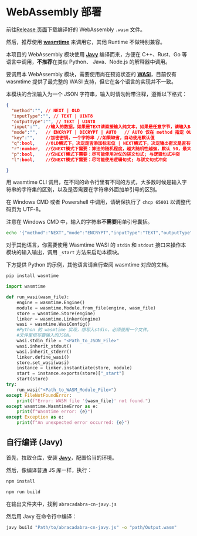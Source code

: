 # WebAssembly 部署

前往[Release 页面](https://github.com/SheepChef/Abracadabra/releases/latest)下载编译好的 WebAssembly `.wasm` 文件。

然后，推荐使用 [**wasmtime**](https://github.com/bytecodealliance/wasmtime) 来调用它，其他 Runtime 不做特别兼容。

本项目的 WebAssembly 模块使用 [**Javy**](https://github.com/bytecodealliance/javy) 编译而来，方便在 C++、Rust、Go 等语言中调用，**不推荐**在类似 Python、 Java、Node.js 的解释器中调用。

要调用本 WebAssembly 模块，需要使用尚在预览状态的 [**WASI**](https://github.com/WebAssembly/WASI)，目前仅有 wasmtime 提供了最完整的 WASI 支持，但它在各个语言的实现并不一致。

本模块的合法输入为一个 JSON 字符串，输入时请勿附带注释，遵循以下格式：

```json
{
  "method":"", // NEXT | OLD
  "inputType":"", // TEXT | UINT8
  "outputType":"", // TEXT | UINT8
  "input":"",  //输入的数据，如果是TEXT请直接输入纯文本，如果是任意字节，请输入Base64编码字符串
  "mode":"",   // ENCRYPT | DECRYPT | AUTO   // AUTO 仅在 method 指定 OLD 时合法
  "key":"",    //加密密钥，一个字符串 //如果缺省，自动使用默认值
  "q":bool,    //OLD模式下，决定是否添加标志位 | NEXT模式下，决定输出密文是否有标点符号
  "r":number,  //仅NEXT模式下需要：算法的随机程度，越大随机性越强，默认 50，最大100，超过100将会出错;
  "p":bool,    //仅NEXT模式下需要：尽可能使用对仗的骈文句式; 与逻辑句式冲突
  "l":bool,    //仅NEXT模式下需要：尽可能使用逻辑句式; 与骈文句式冲突

}
```

用 wasmtime CLI 调用，在不同的命令行里有不同的方式，大多数时候是输入字符串的字符集的区别，以及是否需要在字符串外面加单引号的区别。

在 Windows CMD 或者 Powershell 中调用，请确保执行了 `chcp 65001` 以调整代码页为 UTF-8。

注意在 Windows CMD 中，输入的字符串**不需要**用单引号囊括。

```sh
echo '{"method":"NEXT","mode":"ENCRYPT","inputType":"TEXT","outputType":"TEXT","input":"愿青空的祝福，与我的羽翼同在","key":"ABRACADABRA","q":true,"r":50,"p":false,"l":false}' | wasmtime abracadabra-cn.wasm
```

对于其他语言，你需要使用 Wasmtime WASI 的 `stdin` 和 `stdout` 接口来操作本模块的输入输出，调用 `_start` 方法来启动本模块。

下方提供 Python 的示例，其他语言请自行查阅 wasmtime 对应的文档。

```sh
pip install wasmtime
```

```python
import wasmtime

def run_wasi(wasm_file):
    engine = wasmtime.Engine()
    module = wasmtime.Module.from_file(engine, wasm_file)
    store = wasmtime.Store(engine)
    linker = wasmtime.Linker(engine)
    wasi = wasmtime.WasiConfig()
    #Python 的 wasmtime 实现，想写入stdin，必须使用一个文件。
    #文件里填写要输入的JSON。
    wasi.stdin_file = "<Path_to_JSON_File>"
    wasi.inherit_stdout()
    wasi.inherit_stderr()
    linker.define_wasi()
    store.set_wasi(wasi)
    instance = linker.instantiate(store, module)
    start = instance.exports(store)["_start"]
    start(store)
try:
    run_wasi("<Path_to_WASM_Module_File>")
except FileNotFoundError:
    print(f"Error: WASM file '{wasm_file}' not found.")
except wasmtime.WasmtimeError as e:
    print(f"Wasmtime error: {e}")
except Exception as e:
    print(f"An unexpected error occurred: {e}")
```

## 自行编译 (Javy)

首先，拉取仓库，安装 [**Javy**](https://github.com/bytecodealliance/javy)，配置恰当的环境。

然后，像编译普通 JS 库一样，执行：

```sh
npm install

npm run build
```

在输出文件夹中，找到 `abracadabra-cn-javy.js`

然后用 Javy 在命令行中编译：

```sh
javy build "Path/to/abracadabra-cn-javy.js" -o "path/Output.wasm"
```
